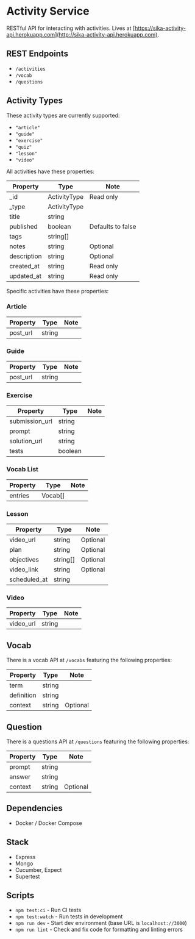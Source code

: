 # Activity Service

RESTful API for interacting with activities. Lives at [https://sika-activity-api.herokuapp.com](http://sika-activity-api.herokuapp.com).

## REST Endpoints

* `/activities`
* `/vocab`
* `/questions`

## Activity Types

These activity types are currently supported:

* `"article"`
* `"guide"`
* `"exercise"`
* `"quiz"`
* `"lesson"`
* `"video"`

All activities have these properties:

| Property | Type | Note |
| --- | --- | --- |
| _id | ActivityType | Read only |
| _type | ActivityType | |
| title | string | |
| published | boolean | Defaults to false |
| tags | string[] | |
| notes | string | Optional |
| description | string | Optional |
| created_at | string | Read only |
| updated_at | string | Read only |

Specific activities have these properties:

### Article

| Property | Type | Note |
| --- | --- | --- |
| post_url | string | |

### Guide

| Property | Type | Note |
| --- | --- | --- |
| post_url | string | |

### Exercise

| Property | Type | Note |
| --- | --- | --- |
| submission_url | string | |
| prompt | string | |
| solution_url | string | |
| tests | boolean | |

### Vocab List

| Property | Type | Note |
| --- | --- | --- |
| entries | Vocab[] | |

### Lesson

| Property | Type | Note |
| --- | --- | --- |
| video_url | string | Optional |
| plan | string | Optional |
| objectives | string[] | Optional |
| video_link | string | Optional |
| scheduled_at | string | |

### Video

| Property | Type | Note |
| --- | --- | --- |
| video_url | string | |

## Vocab

There is a vocab API at `/vocabs` featuring the following properties:

| Property | Type | Note |
| --- | --- | --- |
| term | string | |
| definition | string | |
| context | string | Optional |

## Question

There is a questions API at `/questions` featuring the following properties:

| Property | Type | Note |
| --- | --- | --- |
| prompt | string | |
| answer | string | |
| context | string | Optional |

## Dependencies

* Docker / Docker Compose

## Stack

* Express
* Mongo
* Cucumber, Expect
* Supertest

## Scripts

* `npm test:ci` - Run CI tests
* `npm test:watch` - Run tests in development
* `npm run dev` - Start dev environment (base URL is `localhost://3000`)
* `npm run lint` - Check and fix code for formatting and linting errors
